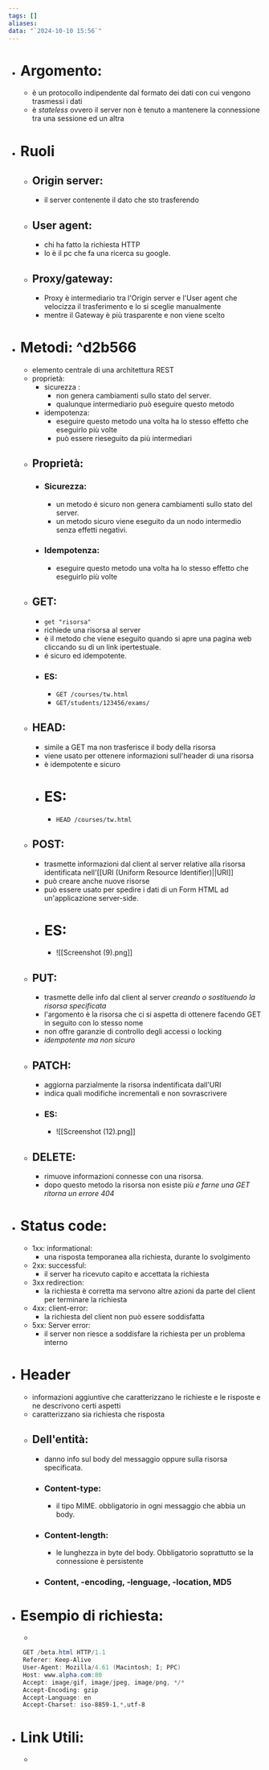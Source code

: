 ```yaml
---
tags: []
aliases: 
data: "`2024-10-10 15:56`"
---
```

- # Argomento:
	- è un protocollo indipendente dal formato dei dati con cui vengono trasmessi i dati 
	- è _stateless_ ovvero il server non è tenuto a mantenere la connessione tra una sessione ed un altra 
- # Ruoli 
	- ## Origin server:
		- il server contenente il dato che sto trasferendo
	- ## User agent:
		- chi ha fatto la richiesta HTTP 
		- lo è il pc che fa una ricerca su google.
	- ## Proxy/gateway:
		- Proxy è intermediario tra l'Origin server e l'User agent che velocizza il trasferimento e lo si sceglie manualmente
		- mentre il Gateway è più trasparente e non viene scelto 
- # Metodi: ^d2b566
	- elemento centrale di una architettura REST
	- proprietà:
		- sicurezza :
			- non genera cambiamenti sullo stato del server.
			- qualunque intermediario può eseguire questo metodo
		- idempotenza:
			- eseguire questo metodo una volta ha lo stesso effetto che eseguirlo più volte
			- può essere rieseguito da più intermediari 
	- ## Proprietà:
		- ### Sicurezza:
			- un metodo é sicuro non genera cambiamenti sullo stato del server.
			- un metodo sicuro viene eseguito da un nodo intermedio senza effetti negativi.
	    - ### Idempotenza: 
		    - eseguire questo metodo una volta ha lo stesso effetto che eseguirlo più volte
	- ## GET:
		- `get "risorsa" `
		- richiede una risorsa al server
		- è il metodo che viene eseguito quando si apre una pagina web cliccando su di un link ipertestuale.
		- é sicuro ed idempotente.
		- ### ES:
			- `GET /courses/tw.html`
			- `GET/students/123456/exams/`
	- ## HEAD:
		- simile a GET ma non trasferisce il body della risorsa
	    - viene usato per ottenere informazioni sull'header di una risorsa
	    - è idempotente e sicuro
	    - # ES: 
		    - `HEAD /courses/tw.html`
	- ## POST:
		- trasmette informazioni dal client al server relative alla risorsa identificata nell'[[URI (Uniform Resource Identifier)||URI]] 
		- può creare anche nuove risorse 
		- può essere usato per spedire i dati di un Form HTML ad un'applicazione server-side.
		- # ES:
			- ![[Screenshot (9).png]]
	- ## PUT:
		- trasmette delle info dal client al server _creando o sostituendo la risorsa specificata_  
		- l'argomento è la risorsa che ci si aspetta di ottenere facendo GET in seguito con lo stesso nome 
		- non offre garanzie di controllo degli accessi o locking
		- _idempotente ma non sicuro_
	- ## PATCH:
		- aggiorna parzialmente la risorsa indentificata dall'URI
		- indica quali modifiche incrementali e non sovrascrivere 
		- ### ES:
			- ![[Screenshot (12).png]]
	- ## DELETE:
		- rimuove informazioni connesse con una risorsa.
		- dopo questo metodo la risorsa non esiste più _e farne una GET ritorna un errore 404_  
- # Status code:
	- 1xx: informational:
		- una risposta temporanea alla richiesta, durante lo svolgimento
	- 2xx: successful: 
		- il server ha ricevuto capito e accettata la richiesta
	- 3xx redirection:
		- la richiesta è corretta ma servono altre azioni da parte del client per terminare la richiesta 
	- 4xx: client-error:
		- la richiesta del client non può essere soddisfatta
	- 5xx: Server error: 
		- il server non riesce a soddisfare la richiesta per un problema interno
- # Header 
	- informazioni aggiuntive che caratterizzano le richieste e le risposte e ne descrivono certi aspetti
	- caratterizzano sia richiesta che risposta
	- ## Dell'entità:
		- danno info sul body del messaggio oppure sulla risorsa specificata.
		- ### Content-type: 
			- il tipo MIME. obbligatorio in ogni messaggio che abbia un body.
		- ### Content-length:
			- le lunghezza in byte del body. Obbligatorio soprattutto se la connessione è persistente
		- ### Content, -encoding, -lenguage, -location, MD5
- # Esempio di richiesta:
	- ```
``` powershell
	GET /beta.html HTTP/1.1
	Referer: Keep-Alive
	User-Agent: Mozilla/4.61 (Macintosh; I; PPC)
	Host: www.alpha.com:80
	Accept: image/gif, image/jpeg, image/png, */*
	Accept-Encoding: gzip
	Accept-Language: en
	Accept-Charset: iso-8859-1,*,utf-8

```
- # Link Utili:
	- 